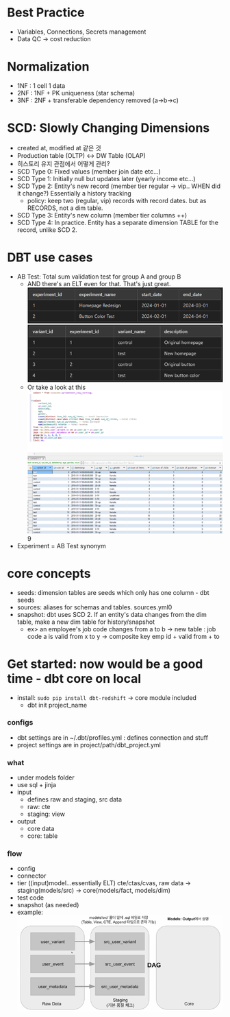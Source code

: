# Best Practice
- Variables, Connections, Secrets management
- Data QC -> cost reduction

# Normalization
- 1NF : 1 cell 1 data
- 2NF : 1NF + PK uniqueness (star schema)
- 3NF : 2NF + transferable dependency removed (a->b->c)

# SCD: Slowly Changing Dimensions
- created at, modified at 같은 것
- Production table (OLTP) <-> DW Table (OLAP)
- 히스토리 유지 관점에서 어떻게 관리?
- SCD Type 0: Fixed values (member join date etc...)
- SCD Type 1: Initially null but updates later (yearly income etc...)
- SCD Type 2: Entity's new record (member tier regular -> vip.. WHEN did it change?) Essentially a history tracking
    - policy: keep two (regular, vip) records with record dates. but as RECORDS, not a dim table.
- SCD Type 3: Entity's new column (member tier columns ++)
- SCD Type 4: In practice. Entity has a separate dimension TABLE for the record, unlike SCD 2.

# DBT use cases
- AB Test: Total sum validation test for group A and group B
    - AND there's an ELT even for that. That's just great.
    ![alt text](image.png)
    ![alt text](image-1.png)
    - Or take a look at this
    ![alt text](image-2.png)9
- Experiment = AB Test synonym

# core concepts
- seeds: dimension tables are seeds which only has one column - dbt seeds
- sources: aliases for schemas and tables. sources.yml0
- snapshot: dbt uses SCD 2. If an entity's data changes from the dim table, make a new dim table for history/snapshot
    - ex> an employee's job code changes from a to b -> new table : job code a is valid from x to y -> composite key emp id + valid from + to

# Get started: now would be a good time - dbt core on local
- install: `sudo pip install dbt-redshift` -> core module included
    - dbt init project_name
### configs
- dbt settings are in ~/.dbt/profiles.yml : defines connection and stuff
- project settings are in project/path/dbt_project.yml
### what
- under models folder
- use sql + jinja
- input
    - defines raw and staging, src data
    - raw: cte
    - staging: view
- output
    - core data
    - core: table
### flow
- config
- connector
- tier ((input)model...essentially ELT) cte/ctas/cvas, raw data -> staging(models/src) -> core(models/fact, models/dim)
- test code
- snapshot (as needed)
- example:
    ![alt text](image-3.png)
